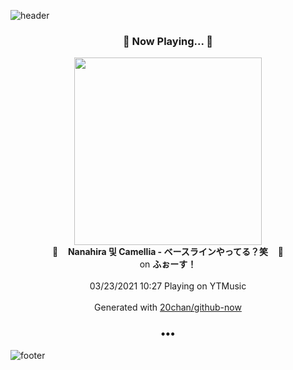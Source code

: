 ![header](https://capsule-render.vercel.app/api?type=wave&height=170&section=header&text=Hi.%20I'm%20SHIFT&fontColor=090707&fontAlignX=45&fontAlignY=65&fontSize=100)

<h3 align="center">🎵 Now Playing... 🎵</h3>
<p align="center">
  <a href="https://music.youtube.com/watch?v=1x2izJEN9p0">
    <img width="300" src="https://lh3.googleusercontent.com/aZ-_8r6xRWZlakfphDX31Dx26NvrzSW71wTbSkXFJMOVSLWiBvF_x_oXrsiU0NVYmpUtFQwxZV5rHuw">
  </a>
  <br>
  🎵&nbsp&nbsp&nbsp <b>Nanahira 및 Camellia - ベースラインやってる？笑</b> &nbsp&nbsp&nbsp🎵
  <br>
  on <b>ふぉーす！</b>
  
  <br />
  <br />
  03/23/2021 10:27 Playing on YTMusic
  <br />
  <br />
  Generated with <a href="https://github.com/20chan/github-now">20chan/github-now</a>
</p>

<h3 align="center">•••</h3>

![footer](https://capsule-render.vercel.app/api?type=wave&height=150&section=footer)
